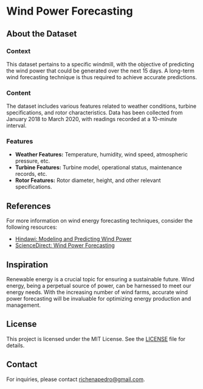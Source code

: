 # Wind Power Forecasting

## About the Dataset

### Context
This dataset pertains to a specific windmill, with the objective of predicting the wind power that could be generated over the next 15 days. A long-term wind forecasting technique is thus required to achieve accurate predictions.

### Content
The dataset includes various features related to weather conditions, turbine specifications, and rotor characteristics. Data has been collected from January 2018 to March 2020, with readings recorded at a 10-minute interval. 

### Features
- **Weather Features:** Temperature, humidity, wind speed, atmospheric pressure, etc.
- **Turbine Features:** Turbine model, operational status, maintenance records, etc.
- **Rotor Features:** Rotor diameter, height, and other relevant specifications.

## References
For more information on wind energy forecasting techniques, consider the following resources:
- [Hindawi: Modeling and Predicting Wind Power](https://www.hindawi.com/journals/mpe/2010/684742/)
- [ScienceDirect: Wind Power Forecasting](https://www.sciencedirect.com/science/article/abs/pii/S0925231201007020)

## Inspiration
Renewable energy is a crucial topic for ensuring a sustainable future. Wind energy, being a perpetual source of power, can be harnessed to meet our energy needs. With the increasing number of wind farms, accurate wind power forecasting will be invaluable for optimizing energy production and management.

## License
This project is licensed under the MIT License. See the [LICENSE](LICENSE) file for details.

## Contact
For inquiries, please contact richenapedro@gmail.com.